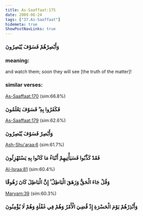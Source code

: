 ```yaml
---
title: As-Saaffaat:175
date: 2009-06-24
tags: ["37.As-Saaffaat"]
hidemeta: true 
ShowPostNavLinks: true 
---
```

### وَأَبْصِرْهُمْ فَسَوْفَ يُبْصِرُونَ
### meaning: 
and watch them; soon they will see [the truth of the matter]!
### similar verses: 

[As-Saaffaat:170](/37/170) (sim:66.8%)

### فَكَفَرُوا بِهِ ۖ فَسَوْفَ يَعْلَمُونَ

[As-Saaffaat:179](/37/179) (sim:62.6%)

### وَأَبْصِرْ فَسَوْفَ يُبْصِرُونَ

[Ash-Shu'araa:6](/26/6) (sim:61.7%)

### فَقَدْ كَذَّبُوا فَسَيَأْتِيهِمْ أَنْبَاءُ مَا كَانُوا بِهِ يَسْتَهْزِئُونَ

[Al-Israa:81](/17/81) (sim:60.4%)

### وَقُلْ جَاءَ الْحَقُّ وَزَهَقَ الْبَاطِلُ ۚ إِنَّ الْبَاطِلَ كَانَ زَهُوقًا

[Maryam:39](/19/39) (sim:60.3%)

### وَأَنْذِرْهُمْ يَوْمَ الْحَسْرَةِ إِذْ قُضِيَ الْأَمْرُ وَهُمْ فِي غَفْلَةٍ وَهُمْ لَا يُؤْمِنُونَ
